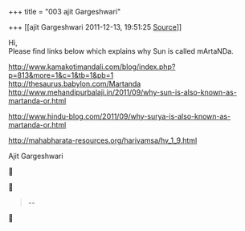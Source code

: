 +++
title = "003 ajit Gargeshwari"

+++
[[ajit Gargeshwari	2011-12-13, 19:51:25 [Source](https://groups.google.com/g/samskrita/c/JUJ7JVfc7Wg)]]



Hi,  
Please find links below which explains why Sun is called mArtaNDa.  
  
<http://www.kamakotimandali.com/blog/index.php?p=813&more=1&c=1&tb=1&pb=1>  
<http://thesaurus.babylon.com/Martanda>  
<http://www.mehandipurbalaji.in/2011/09/why-sun-is-also-known-as-martanda-or.html>  
  
<http://www.hindu-blog.com/2011/09/why-surya-is-also-known-as-martanda-or.html>  
  
<http://mahabharata-resources.org/harivamsa/hv_1_9.html>  
  
Ajit Gargeshwari  
  





> --  



